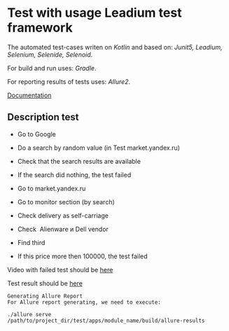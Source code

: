 ﻿# Test with usage Leadium test framework 


The automated test-cases writen on *Kotlin* and based on: *Junit5, Leadium, Selenium, Selenide, Selenoid*.

For build and run uses: *Gradle*.

For reporting results of tests uses: *Allure2*.

[Documentation](https://leadex.gitlab.io/Leadium/leadium-doc/) 

## Description test
- Go to Google
- Do a search by random value (in Test market.yandex.ru)
- Check that the search results are available
- If the search did nothing, the test failed

- Go to market.yandex.ru
- Go to monitor section (by search)
- Check delivery as self-carriage
- Check  Alienware и Dell vendor
- Find third
- If this price more then 100000, the test failed

Video with failed test should be [here](https://github.com/KaamiiGii/leadium-examples-test/tree/master/source/apps/example/video)

Test result should be [here](https://github.com/KaamiiGii/leadium-examples-test/blob/master/source/apps/example/build/allure-results/)
```
Generating Allure Report
For Allure report generating, we need to execute:

./allure serve /path/to/project_dir/test/apps/module_name/build/allure-results